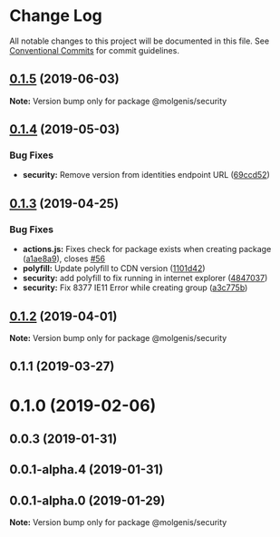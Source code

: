 # Change Log

All notable changes to this project will be documented in this file.
See [Conventional Commits](https://conventionalcommits.org) for commit guidelines.

## [0.1.5](https://github.com/connoratrug/molgenis-frontend/compare/@molgenis/security@0.1.4...@molgenis/security@0.1.5) (2019-06-03)

**Note:** Version bump only for package @molgenis/security





## [0.1.4](https://github.com/molgenis/molgenis-frontend/compare/@molgenis/security@0.1.3...@molgenis/security@0.1.4) (2019-05-03)


### Bug Fixes

* **security:** Remove version from identities endpoint URL ([69ccd52](https://github.com/molgenis/molgenis-frontend/commit/69ccd52))





## [0.1.3](https://github.com/molgenis/molgenis-frontend/compare/@molgenis/security@0.1.2...@molgenis/security@0.1.3) (2019-04-25)


### Bug Fixes

* **actions.js:** Fixes check for package exists when creating package ([a1ae8a9](https://github.com/molgenis/molgenis-frontend/commit/a1ae8a9)), closes [#56](https://github.com/molgenis/molgenis-frontend/issues/56)
* **polyfill:** Update polyfill to CDN version ([1101d42](https://github.com/molgenis/molgenis-frontend/commit/1101d42))
* **security:** add polyfill to fix running in internet explorer ([4847037](https://github.com/molgenis/molgenis-frontend/commit/4847037))
* **security:** Fix 8377 IE11 Error while creating group ([a3c775b](https://github.com/molgenis/molgenis-frontend/commit/a3c775b))





## [0.1.2](https://github.com/molgenis/molgenis-frontend/compare/@molgenis/security@0.1.1...@molgenis/security@0.1.2) (2019-04-01)

**Note:** Version bump only for package @molgenis/security





## 0.1.1 (2019-03-27)



# 0.1.0 (2019-02-06)



## 0.0.3 (2019-01-31)



## 0.0.1-alpha.4 (2019-01-31)



## 0.0.1-alpha.0 (2019-01-29)

**Note:** Version bump only for package @molgenis/security
